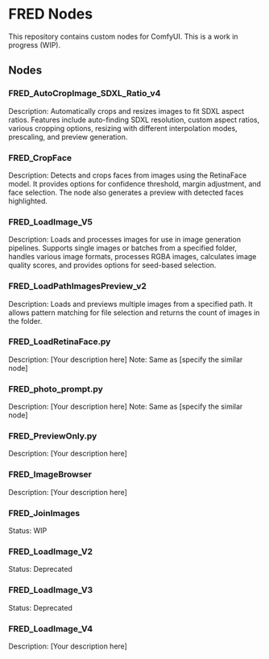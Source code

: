# FRED Nodes

This repository contains custom nodes for ComfyUI. This is a work in progress (WIP).

## Nodes

### FRED_AutoCropImage_SDXL_Ratio_v4
Description: Automatically crops and resizes images to fit SDXL aspect ratios. Features include auto-finding SDXL resolution, custom aspect ratios, various cropping options, resizing with different interpolation modes, prescaling, and preview generation.

### FRED_CropFace
Description: Detects and crops faces from images using the RetinaFace model. It provides options for confidence threshold, margin adjustment, and face selection. The node also generates a preview with detected faces highlighted.

### FRED_LoadImage_V5
Description: Loads and processes images for use in image generation pipelines. Supports single images or batches from a specified folder, handles various image formats, processes RGBA images, calculates image quality scores, and provides options for seed-based selection.

### FRED_LoadPathImagesPreview_v2
Description: Loads and previews multiple images from a specified path. It allows pattern matching for file selection and returns the count of images in the folder.

### FRED_LoadRetinaFace.py
Description: [Your description here] Note: Same as [specify the similar node]

### FRED_photo_prompt.py
Description: [Your description here] Note: Same as [specify the similar node]

### FRED_PreviewOnly.py
Description: [Your description here]

### FRED_ImageBrowser
Description: [Your description here]

### FRED_JoinImages
Status: WIP

### FRED_LoadImage_V2
Status: Deprecated

### FRED_LoadImage_V3
Status: Deprecated

### FRED_LoadImage_V4
Description: [Your description here]
